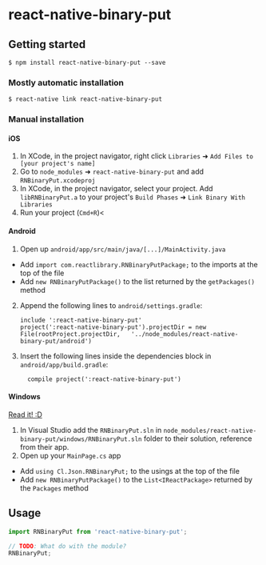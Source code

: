
# react-native-binary-put

## Getting started

`$ npm install react-native-binary-put --save`

### Mostly automatic installation

`$ react-native link react-native-binary-put`

### Manual installation


#### iOS

1. In XCode, in the project navigator, right click `Libraries` ➜ `Add Files to [your project's name]`
2. Go to `node_modules` ➜ `react-native-binary-put` and add `RNBinaryPut.xcodeproj`
3. In XCode, in the project navigator, select your project. Add `libRNBinaryPut.a` to your project's `Build Phases` ➜ `Link Binary With Libraries`
4. Run your project (`Cmd+R`)<

#### Android

1. Open up `android/app/src/main/java/[...]/MainActivity.java`
  - Add `import com.reactlibrary.RNBinaryPutPackage;` to the imports at the top of the file
  - Add `new RNBinaryPutPackage()` to the list returned by the `getPackages()` method
2. Append the following lines to `android/settings.gradle`:
  	```
  	include ':react-native-binary-put'
  	project(':react-native-binary-put').projectDir = new File(rootProject.projectDir, 	'../node_modules/react-native-binary-put/android')
  	```
3. Insert the following lines inside the dependencies block in `android/app/build.gradle`:
  	```
      compile project(':react-native-binary-put')
  	```

#### Windows
[Read it! :D](https://github.com/ReactWindows/react-native)

1. In Visual Studio add the `RNBinaryPut.sln` in `node_modules/react-native-binary-put/windows/RNBinaryPut.sln` folder to their solution, reference from their app.
2. Open up your `MainPage.cs` app
  - Add `using Cl.Json.RNBinaryPut;` to the usings at the top of the file
  - Add `new RNBinaryPutPackage()` to the `List<IReactPackage>` returned by the `Packages` method
      

## Usage
```javascript
import RNBinaryPut from 'react-native-binary-put';

// TODO: What do with the module?
RNBinaryPut;
```
  